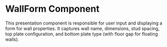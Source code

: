 # WallForm Component

This presentation component is responsible for user input and displaying a form for wall properties.
It captures wall name, dimensions, stud spacing, top plate configuration, and bottom plate type (with floor gap for floating walls).
